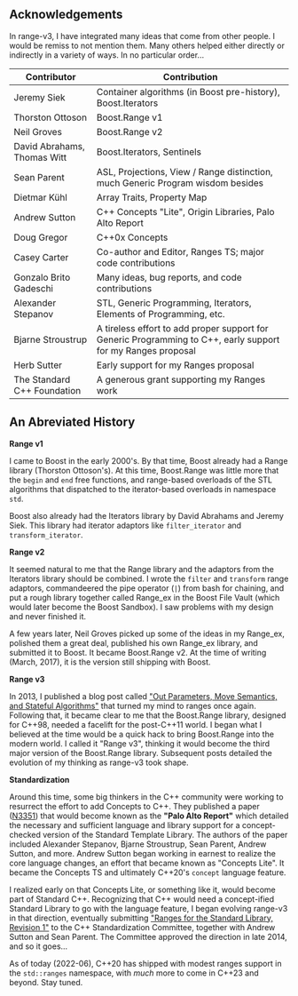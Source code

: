 Acknowledgements
----------------

In range-v3, I have integrated many ideas that come from other people. I would be remiss to not mention them. Many others helped either directly or indirectly in a variety of ways. In no particular order...

| Contributor                 | Contribution |
|-----------------------------|------|
| Jeremy Siek                 | Container algorithms (in Boost pre-history), Boost.Iterators |
| Thorston Ottoson            | Boost.Range v1 |
| Neil Groves                 | Boost.Range v2 |
| David Abrahams, Thomas Witt | Boost.Iterators, Sentinels |
| Sean Parent                 | ASL, Projections, View / Range distinction, much Generic Program wisdom besides |
| Dietmar Kühl                | Array Traits, Property Map |
| Andrew Sutton               | C++ Concepts "Lite", Origin Libraries, Palo Alto Report |
| Doug Gregor                 | C++0x Concepts |
| Casey Carter                | Co-author and Editor, Ranges TS; major code contributions |
| Gonzalo Brito Gadeschi      | Many ideas, bug reports, and code contributions |
| Alexander Stepanov          | STL, Generic Programming, Iterators, Elements of Programming, etc. |
| Bjarne Stroustrup           | A tireless effort to add proper support for Generic Programming to C++, early support for my Ranges proposal |
| Herb Sutter                 | Early support for my Ranges proposal |
| The Standard C++ Foundation | A generous grant supporting my Ranges work |

An Abreviated History
--------------------

**Range v1**

I came to Boost in the early 2000's. By that time, Boost already had a Range library (Thorston Ottoson's). At this time, Boost.Range was little more that the `begin` and `end` free functions, and range-based overloads of the STL algorithms that dispatched to the iterator-based overloads in namespace `std`.

Boost also already had the Iterators library by David Abrahams and Jeremy Siek. This library had iterator adaptors like `filter_iterator` and `transform_iterator`.

**Range v2**

It seemed natural to me that the Range library and the adaptors from the Iterators library should be combined. I wrote the `filter` and `transform` range adaptors, commandeered the pipe operator (`|`) from bash for chaining, and put a rough library together called Range_ex in the Boost File Vault (which would later become the Boost Sandbox). I saw problems with my design and never finished it.

A few years later, Neil Groves picked up some of the ideas in my Range\_ex, polished them a great deal, published his own Range\_ex library, and submitted it to Boost. It became Boost.Range v2. At the time of writing (March, 2017), it is the version still shipping with Boost.

**Range v3**

In 2013, I published a blog post called ["Out Parameters, Move Semantics, and Stateful Algorithms"](http://ericniebler.com/2013/10/13/out-parameters-vs-move-semantics/) that turned my mind to ranges once again. Following that, it became clear to me that the Boost.Range library, designed for C++98, needed a facelift for the post-C++11 world. I began what I believed at the time would be a quick hack to bring Boost.Range into the modern world. I called it "Range v3", thinking it would become the third major version of the Boost.Range library. Subsequent posts detailed the evolution of my thinking as range-v3 took shape.

**Standardization**

Around this time, some big thinkers in the C++ community were working to resurrect the effort to add Concepts to C++. They published a paper ([N3351](http://www.open-std.org/jtc1/sc22/wg21/docs/papers/2012/n3351.pdf)) that would become known as the **"Palo Alto Report"** which detailed the necessary and sufficient language and library support for a concept-checked version of the Standard Template Library. The authors of the paper included Alexander Stepanov, Bjarne Stroustrup, Sean Parent, Andrew Sutton, and more. Andrew Sutton began working in earnest to realize the core language changes, an effort that became known as "Concepts Lite". It became the Concepts TS and ultimately C++20's `concept` language feature.

I realized early on that Concepts Lite, or something like it, would become part of Standard C++. Recognizing that C++ would need a concept-ified Standard Library to go with the language feature, I began evolving range-v3 in that direction, eventually submitting ["Ranges for the Standard Library, Revision 1"](http://www.open-std.org/jtc1/sc22/wg21/docs/papers/2014/n4128.html) to the C++ Standardization Committee, together with Andrew Sutton and Sean Parent. The Committee approved the direction in late 2014, and so it goes...

As of today (2022-06), C++20 has shipped with modest ranges support in the `std::ranges` namespace, with *much* more to come in C++23 and beyond. Stay tuned.
